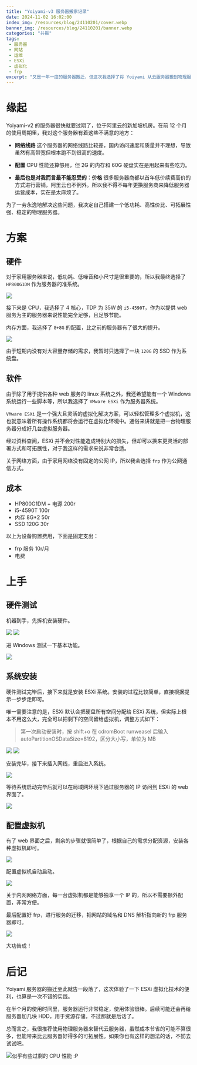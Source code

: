 ```yaml
---
title: "Yoiyami-v3 服务器搬家记录"
date: 2024-11-02 16:02:00
index_img: /resources/blog/24110201/cover.webp
banner_img: /resources/blog/24110201/banner.webp
categories: "共振"
tags:
 - 服务器
 - 网站
 - 运维
 - ESXi
 - 虚拟化
 - frp
excerpt: "又是一年一度的服务器搬迁，但这次我选择了将 Yoiyami 从云服务器搬到物理服务器上。"
---
```


# 缘起
Yoiyami-v2 的服务器很快就要过期了，位于阿里云的新加坡机房。在前 12 个月的使用周期里，我对这个服务器有着这些不满意的地方：

 - **网络线路**
 这个服务器的网络线路比较差，国内访问速度和质量并不理想，导致虽然有高带宽但根本跑不到很高的速度。

 - **配置**
 CPU 性能还算够用，但 2G 的内存和 60G 硬盘实在是用起来有些吃力。

 - **最后也是对我而言最不能忍受的：价格**
 很多服务器商都以首年低价续费高价的方式进行营销，阿里云也不例外。所以我不得不每年更换服务商来降低服务器运营成本，实在是太麻烦了。

为了一劳永逸地解决这些问题，我决定自己搭建一个低功耗、高性价比、可拓展性强、稳定的物理服务器。

# 方案

## 硬件

对于家用服务器来说，低功耗、低噪音和小尺寸是很重要的，所以我最终选择了 `HP800G1DM` 作为服务器的准系统。

![](./resources/blog/24110201/10.webp)

接下来是 CPU，我选择了 4 核心，TDP 为 35W 的 `i5-4590T`，作为以提供 web 服务为主的服务器来说性能完全足够，且足够节能。

内存方面，我选择了 `8+8G` 的配置，比之前的服务器有了很大的提升。

![](./resources/blog/24110201/11.webp)

由于短期内没有对大容量存储的需求，我暂时只选择了一块 `120G` 的 SSD 作为系统盘。

## 软件

由于除了用于提供各种 web 服务的 linux 系统之外，我还希望能有一个 Windows 系统运行一些脚本等，所以我选择了 `VMware ESXi` 作为服务器系统。

`VMware ESXi` 是一个强大且灵活的虚拟化解决方案，可以轻松管理多个虚拟机，这也就意味着所有操作系统都将会运行在虚拟化环境中。通俗来讲就是把一台物理服务器分成好几台虚拟服务器。

经过资料查阅，ESXi 并不会对性能造成特别大的损失，但却可以换来更灵活的部署方式和可拓展性，对于我这样的需求来说非常合适。

关于网络方面，由于家用网络没有固定的公网 IP，所以我会选择 `frp` 作为公网通信方式。

## 成本
 - HP800G1DM + 电源 200r
 - i5-4590T 100r
 - 内存 8G*2 50r
 - SSD 120G 30r

以上为设备购置费用，下面是固定支出：

 - frp 服务 10r/月
 - 电费

# 上手

## 硬件测试

机器到手，先拆机安装硬件。

![](./resources/blog/24110201/1.webp)
![](./resources/blog/24110201/2.webp)

进 Windows 测试一下基本功能。

![](./resources/blog/24110201/3.webp)

## 系统安装

硬件测试完毕后，接下来就是安装 ESXi 系统。安装的过程比较简单，直接根据提示一步步走即可。

唯一需要注意的是，ESXi 默认会把硬盘所有空间分配给 ESXi 系统，但实际上根本不用这么大，完全可以把剩下的空间留给虚拟机，调整方式如下：

> 第一次启动安装时，按 shift+o
> 在 cdromBoot runweasel 后输入 autoPartitionOSDataSize=8192，区分大小写，单位为 MB

![](./resources/blog/24110201/4.webp)
![](./resources/blog/24110201/5.webp)

安装完毕，接下来插入网线，重启进入系统。

![](./resources/blog/24110201/7.webp)

等待系统启动完毕后就可以在局域网环境下通过服务器的 IP 访问到 ESXi 的 web 界面了。

![](./resources/blog/24110201/6.webp)

## 配置虚拟机

有了 web 界面之后，剩余的步骤就很简单了，根据自己的需求分配资源，安装各种虚拟机即可。

![](./resources/blog/24110201/8.webp)

配置虚拟机自动启动。

![](./resources/blog/24110201/9.webp)

关于内网网络方面，每一台虚拟机都是能够独享一个 IP 的，所以不需要额外配置，非常方便。

最后配置好 frp，进行服务的迁移，把网站的域名和 DNS 解析指向新的 frp 服务器即可。

![](./resources/blog/24110201/12.webp)

大功告成！

# 后记
Yoiyami 服务器的搬迁至此就告一段落了，这次体验了一下 ESXi 虚拟化技术的便利，也算是一次不错的实践。

在半个月的使用时间里，服务器运行非常稳定，使用体验很棒。后续可能还会再给服务器加几块 HDD，用于资源存储，不过那就是后话了。

总而言之，我很推荐使用物理服务器来替代云服务器，虽然成本节省的可能不算很多，但能带来比云服务器好得多的可拓展性。如果你也有这样的想法的话，不妨去试试吧。

![似乎有些过剩的 CPU 性能 :P](./resources/blog/24110201/13.webp)